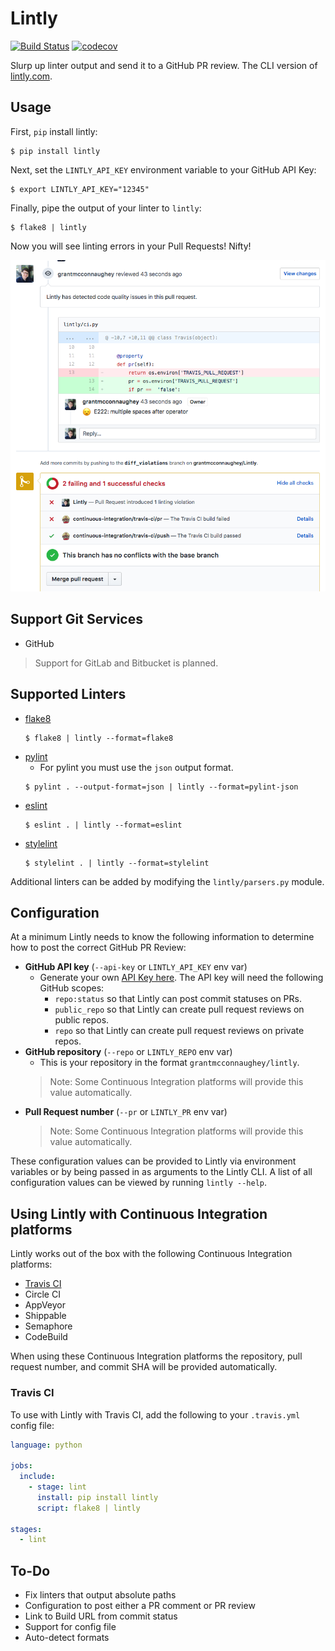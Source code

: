 # Lintly

[![Build Status](https://travis-ci.org/grantmcconnaughey/Lintly.svg?branch=master)](https://travis-ci.org/grantmcconnaughey/Lintly) [![codecov](https://codecov.io/gh/grantmcconnaughey/lintly/branch/master/graph/badge.svg)](https://codecov.io/gh/grantmcconnaughey/lintly)

Slurp up linter output and send it to a GitHub PR review. The CLI version of [lintly.com](https://lintly.com).

## Usage

First, `pip` install lintly:

    $ pip install lintly

Next, set the `LINTLY_API_KEY` environment variable to your GitHub API Key:

    $ export LINTLY_API_KEY="12345"

Finally, pipe the output of your linter to `lintly`:

    $ flake8 | lintly

Now you will see linting errors in your Pull Requests! Nifty!

![Lintly used on a pull request](./example.png)

## Support Git Services

- GitHub

> Support for GitLab and Bitbucket is planned.

## Supported Linters

- [flake8](http://flake8.pycqa.org/en/latest/)
    ```
    $ flake8 | lintly --format=flake8
    ```
- [pylint](https://www.pylint.org/)
    - For pylint you must use the `json` output format.
    ```
    $ pylint . --output-format=json | lintly --format=pylint-json
    ```
- [eslint](https://eslint.org/)
    ```
    $ eslint . | lintly --format=eslint
    ```
- [stylelint](https://stylelint.io/)
    ```
    $ stylelint . | lintly --format=stylelint
    ```

Additional linters can be added by modifying the `lintly/parsers.py` module.

## Configuration

At a minimum Lintly needs to know the following information to determine how to post the correct GitHub PR Review:

- **GitHub API key** (`--api-key` or `LINTLY_API_KEY` env var)
    - Generate your own [API Key here](https://github.com/settings/tokens/new). The API key will need the following GitHub scopes:
        - `repo:status` so that Lintly can post commit statuses on PRs.
        - `public_repo` so that Lintly can create pull request reviews on public repos.
        - `repo` so that Lintly can create pull request reviews on private repos.
- **GitHub repository** (`--repo` or `LINTLY_REPO` env var)
    - This is your repository in the format `grantmcconnaughey/lintly`.
    > Note: Some Continuous Integration platforms will provide this value automatically.
- **Pull Request number** (`--pr` or `LINTLY_PR` env var)
    > Note: Some Continuous Integration platforms will provide this value automatically.

These configuration values can be provided to Lintly via environment variables or by being passed in as arguments to the Lintly CLI. A list of all configuration values can be viewed by running `lintly --help`.

## Using Lintly with Continuous Integration platforms

Lintly works out of the box with the following Continuous Integration platforms:

- [Travis CI](#travis-ci)
- Circle CI
- AppVeyor
- Shippable
- Semaphore
- CodeBuild

When using these Continuous Integration platforms the repository, pull request number, and commit SHA will be provided automatically.

### Travis CI

To use with Lintly with Travis CI, add the following to your `.travis.yml` config file:

```yml
language: python

jobs:
  include:
    - stage: lint
      install: pip install lintly
      script: flake8 | lintly

stages:
  - lint
```

## To-Do

- Fix linters that output absolute paths
- Configuration to post either a PR comment or PR review
- Link to Build URL from commit status
- Support for config file
- Auto-detect formats
